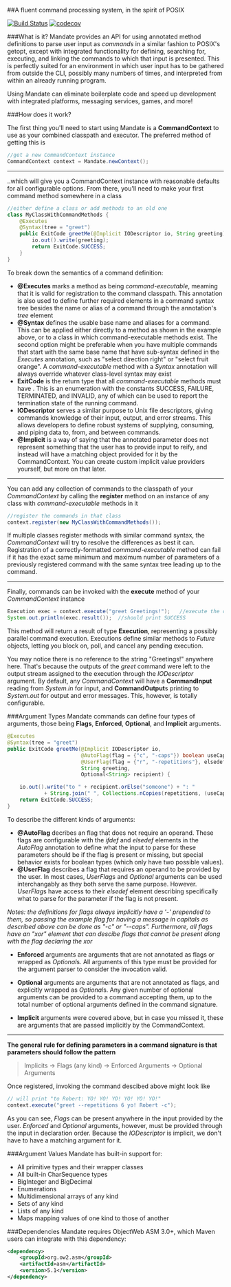 ##A fluent command processing system, in the spirit of POSIX

[![Build Status](https://travis-ci.org/foundry27/Mandate.svg?branch=master)](https://travis-ci.org/foundry27/Mandate)
[![codecov](https://codecov.io/gh/foundry27/Mandate/branch/master/graph/badge.svg)](https://codecov.io/gh/foundry27/Mandate)

###What is it?
Mandate provides an API for using annotated method definitions to parse user input as *commands* in a similar fashion to POSIX's getopt, except with integrated functionality for defining, searching for, executing, and linking the commands to which that input is presented.
This is perfectly suited for an environment in which user input has to be gathered from outside the CLI, possibly many numbers of times, and interpreted from within an already running program.

Using Mandate can eliminate boilerplate code and speed up development with integrated platforms, messaging services, games, and more!


###How does it work?

The first thing you'll need to start using Mandate is a **CommandContext** to use as your combined classpath and executor. The preferred method of getting this is

```java
//get a new CommandContext instance
CommandContext context = Mandate.newContext();
```
---
..which will give you a CommandContext instance with reasonable defaults for all configurable options.
From there, you'll need to make your first command method somewhere in a class

```java
//either define a class or add methods to an old one
class MyClassWithCommandMethods {
    @Executes
    @Syntax(tree = "greet")
    public ExitCode greetMe(@Implicit IODescriptor io, String greeting) {
        io.out().write(greeting);
        return ExitCode.SUCCESS;
    }
}
```
To break down the semantics of a command definition:
  * **@Executes** marks a method as being *command-executable*, meaming that it is valid for registration to the command classpath. This annotation is also used to define further required elements in a command syntax tree besides the name or alias of a command through the annotation's *tree* element
  * **@Syntax** defines the usable base name and aliases for a command. This can be applied either directly to a method as shown in the example above, or to a class in which command-executable methods exist. The second option might be preferable when you have multiple commands that start with the same base name that have sub-syntax defined in the *Executes* annotation, such as "select direction right" or "select fruit orange". A *command-executable* method with a *Syntax* annotation will always override whatever class-level syntax may exist
  * **ExitCode** is the return type that all *command-executable* methods must have . This is an enumeration with the constants SUCCESS, FAILURE, TERMINATED, and INVALID, any of which can be used to report the termination state of the running command.
  * **IODescriptor** serves a similar purpose to Unix file descriptors, giving commands knowledge of their input, output, and error streams. This allows developers to define robust systems of supplying, consuming, and piping data to, from, and between commands.
  * **@Implicit** is a way of saying that the annotated parameter does not represent something that the user has to provide input to reify, and instead will have a matching object provided for it by the CommandContext. You can create custom implicit value providers yourself, but more on that later.

---

You can add any collection of commands to the classpath of your *CommandContext* by calling the **register** method on an instance of any class with *command-executable* methods in it

```java
//register the commands in that class
context.register(new MyClassWithCommandMethods());
```
If multiple classes register methods with similar command syntax, the *CommandContext* will try to resolve the differences as best it can. Registration of a correctly-formatted *command-executable* method can fail if it has the exact same minimum and maximum number of parameters of a previously registered command with the same syntax tree leading up to the command.

---

Finally, commands can be invoked with the **execute** method of your *CommandContext* instance

```java
Execution exec = context.execute("greet Greetings!");   //execute the command...
System.out.println(exec.result());  //should print SUCCESS
```
This method will return a result of type **Execution**, representing a possibly parallel command execution. Executions define similar methods to *Future* objects, letting you block on, poll, and cancel any pending execution.

You may notice there is no reference to the string "Greetings!" anywhere here. That's because the outputs of the *greet* command were left to the output stream assigned to the execution through the *IODescriptor* argument. By default, any *CommandContext* will have a **CommandInput** reading from *System.in* for input, and **CommandOutput**s printing to *System.out* for output and error messages. This, however, is totally configurable.


###Argument Types
Mandate commands can define four types of arguments, those being **Flags**, **Enforced**, **Optional**, and **Implicit** arguments.

```java
@Executes
@Syntax(tree = "greet")
public ExitCode greetMe(@Implicit IODescriptor io,
                        @AutoFlag(flag = {"c", "-caps"}) boolean useCaps,
                        @UserFlag(flag = {"r", "-repetitions"}, elsedef = "1") int repetitions,
                        String greeting,
                        Optional<String> recipient) {

    io.out().write("to " + recipient.orElse("someone") + ": "
            + String.join(" ", Collections.nCopies(repetitions, (useCaps ? greeting.toUpperCase() : greeting))));
    return ExitCode.SUCCESS;
}
```
To describe the different kinds of arguments:
  * **@AutoFlag** decribes an flag that does not require an operand. These flags are configurable with the *ifdef* and *elsedef* elements in the *AutoFlag* annotation to define what the input to parse for these parameters should be if the flag is present or missing, but special behavior exists for boolean types (which only have two possible values).
  *  **@UserFlag** describes a flag that requires an operand to be provided by the user. In most cases, *UserFlag*s and *Optional* arguments can be used interchangably as they both serve the same purpose. However. *UserFlag*s have access to their *elsedef* element describing specifically what to parse for the parameter if the flag is not present.

  *Notes: the definitions for flags always implicitly have a '-' prepended to them, so passing the example flag for having a message in capitals as described above can be done as "-c" or "--caps".
  Furthermore, all flags have an "xor" element that can descibe flags that cannot be present along with the flag declaring the xor*
  * **Enforced** arguments are arguments that are not annotated as flags or wrapped as *Optional*s. All arguments of this type must be provided for the argument parser to consider the invocation valid.
  
  *  **Optional** arguments are arguments that are not annotated as flags, and explicitly wrapped as *Optional*s. Any given number of optional arguments can be provided to a command accepting them, up to the total number of optional arguments defined in the command signature.
  
  *  **Implicit** arguments were covered above, but in case you missed it, these are arguments that are passed implicitly by the CommandContext.

---

**The general rule for defining parameters in a command signature is that parameters should follow the pattern**
> Implicits -> Flags (any kind) -> Enforced Arguments -> Optional Arguments

Once registered, invoking the command descibed above might look like

```java
// will print "to Robert: YO! YO! YO! YO! YO! YO!"
context.execute("greet --repetitions 6 yo! Robert -c");
```
As you can see, *Flags* can be present anywhere in the input provided by the user. *Enforced* and *Optional* arguments, however, must be provided through the input in declaration order. Because the *IODescriptor* is implicit, we don't have to have a matching argument for it.


###Argument Values
Mandate has built-in support for:
  * All primitive types and their wrapper classes
  * All built-in CharSequence types
  * BigInteger and BigDecimal
  * Enumerations
  * Multidimensional arrays of any kind
  * Sets of any kind
  * Lists of any kind
  * Maps mapping values of one kind to those of another

###Dependencies
Mandate requires ObjectWeb ASM 3.0+, which Maven users can integrate with this dependency:
```xml
<dependency>
    <groupId>org.ow2.asm</groupId>
    <artifactId>asm</artifactId>
    <version>5.1</version>
</dependency>
```
